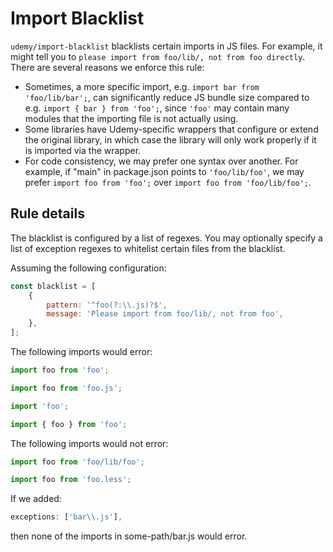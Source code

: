 # Import Blacklist

`udemy/import-blacklist` blacklists certain imports in JS files. For example, it might tell you to `please import from foo/lib/, not from foo directly`. There are several reasons we enforce this rule:

- Sometimes, a more specific import, e.g. `import bar from 'foo/lib/bar';`, can significantly reduce JS bundle size compared to e.g. `import { bar } from 'foo';`, since `'foo'` may contain many modules that the importing file is not actually using.
- Some libraries have Udemy-specific wrappers that configure or extend the original library, in which case the library will only work properly if it is imported via the wrapper.
- For code consistency, we may prefer one syntax over another. For example, if "main" in package.json points to `'foo/lib/foo'`, we may prefer `import foo from 'foo';` over `import foo from 'foo/lib/foo';`.

## Rule details

The blacklist is configured by a list of regexes. You may optionally specify a list of exception regexes to whitelist certain files from the blacklist.

Assuming the following configuration:

```js
const blacklist = [
    {
        pattern: '^foo(?:\\.js)?$',
        message: 'Please import from foo/lib/, not from foo',
    },
];
```

The following imports would error:

```js 
import foo from 'foo';

import foo from 'foo.js';

import 'foo';

import { foo } from 'foo';
```

The following imports would not error:

```js
import foo from 'foo/lib/foo';

import foo from 'foo.less';
```

If we added:

```js
exceptions: ['bar\\.js'],
```

then none of the imports in some-path/bar.js would error.
